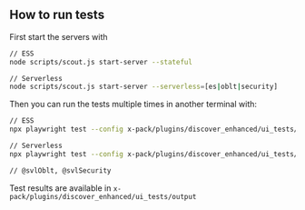 ## How to run tests
First start the servers with

```bash
// ESS
node scripts/scout.js start-server --stateful

// Serverless
node scripts/scout.js start-server --serverless=[es|oblt|security]
```

Then you can run the tests multiple times in another terminal with:

```bash
// ESS
npx playwright test --config x-pack/plugins/discover_enhanced/ui_tests/playwright.config.ts --grep @ess

// Serverless
npx playwright test --config x-pack/plugins/discover_enhanced/ui_tests/playwright.config.ts --grep @svlSearch

// @svlOblt, @svlSecurity
```

Test results are available in `x-pack/plugins/discover_enhanced/ui_tests/output`

